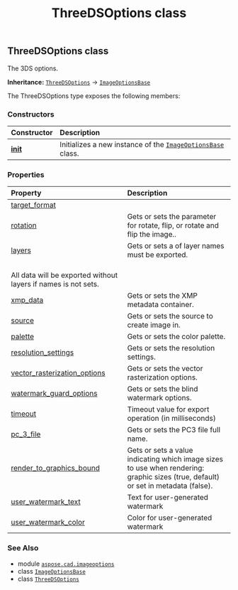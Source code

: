 ﻿---
title: ThreeDSOptions class
second_title: Aspose.CAD for Python via .NET API References
description: 
type: docs
weight: 410
url: /python-net/aspose.cad.imageoptions/threedsoptions/
is_root: false
---

## ThreeDSOptions class

The 3DS options.



**Inheritance:** [`ThreeDSOptions`](/cad/python-net/aspose.cad.imageoptions/threedsoptions) → 
[`ImageOptionsBase`](/cad/python-net/aspose.cad.imageoptions/imageoptionsbase)



The ThreeDSOptions type exposes the following members:

### Constructors
| Constructor | Description |
| :- | :- |
| [__init__](/cad/python-net/aspose.cad.imageoptions/threedsoptions/__init__/#) | Initializes a new instance of the [`ImageOptionsBase`](/cad/python-net/aspose.cad.imageoptions/imageoptionsbase) class. |


### Properties
| Property | Description |
| :- | :- |
| [target_format](/cad/python-net/aspose.cad.imageoptions/threedsoptions/target_format) |  |
| [rotation](/cad/python-net/aspose.cad.imageoptions/threedsoptions/rotation) | Gets or sets the parameter for rotate, flip, or rotate and flip the image.. |
| [layers](/cad/python-net/aspose.cad.imageoptions/threedsoptions/layers) | Gets or sets a of layer names must be exported.<br/>All data will be exported without layers if names is not sets. |
| [xmp_data](/cad/python-net/aspose.cad.imageoptions/threedsoptions/xmp_data) | Gets or sets the XMP metadata container. |
| [source](/cad/python-net/aspose.cad.imageoptions/threedsoptions/source) | Gets or sets the source to create image in. |
| [palette](/cad/python-net/aspose.cad.imageoptions/threedsoptions/palette) | Gets or sets the color palette. |
| [resolution_settings](/cad/python-net/aspose.cad.imageoptions/threedsoptions/resolution_settings) | Gets or sets the resolution settings. |
| [vector_rasterization_options](/cad/python-net/aspose.cad.imageoptions/threedsoptions/vector_rasterization_options) | Gets or sets the vector rasterization options. |
| [watermark_guard_options](/cad/python-net/aspose.cad.imageoptions/threedsoptions/watermark_guard_options) | Gets or sets the blind watermark options. |
| [timeout](/cad/python-net/aspose.cad.imageoptions/threedsoptions/timeout) | Timeout value for export operation (in milliseconds) |
| [pc_3_file](/cad/python-net/aspose.cad.imageoptions/threedsoptions/pc_3_file) | Gets or sets the PC3 file full name. |
| [render_to_graphics_bound](/cad/python-net/aspose.cad.imageoptions/threedsoptions/render_to_graphics_bound) | Gets or sets a value indicating which image sizes to use when rendering: graphic sizes (true, default) or set in metadata (false). |
| [user_watermark_text](/cad/python-net/aspose.cad.imageoptions/threedsoptions/user_watermark_text) | Text for user-generated watermark |
| [user_watermark_color](/cad/python-net/aspose.cad.imageoptions/threedsoptions/user_watermark_color) | Color for user-generated watermark |



### See Also
* module [`aspose.cad.imageoptions`](..)
* class [`ImageOptionsBase`](/cad/python-net/aspose.cad.imageoptions/imageoptionsbase)
* class [`ThreeDSOptions`](/cad/python-net/aspose.cad.imageoptions/threedsoptions)

